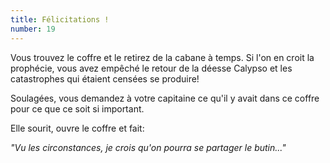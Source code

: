 ```yaml
---
title: Félicitations !
number: 19
---
```


Vous trouvez le coffre et le retirez de la cabane à temps. Si l'on en croit la prophécie, vous avez empêché le retour de la déesse Calypso et les catastrophes qui étaient censées se produire!

Soulagées, vous demandez à votre capitaine ce qu'il y avait dans ce coffre pour ce que ce soit si important.

Elle sourit, ouvre le coffre et fait:

*"Vu les circonstances, je crois qu'on pourra se partager le butin..."*
